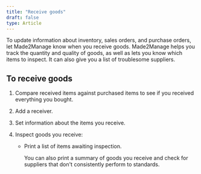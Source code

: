 ```yaml
---
title: "Receive goods"
draft: false
type: Article
---
```


To update information about inventory, sales orders, and purchase orders, let Made2Manage know when you receive goods. Made2Manage helps you track the quantity and quality of goods, as well as lets you know which items to inspect. It can also give you a list of troublesome suppliers.

## To receive goods

1. Compare received items against purchased items to see if you received everything you bought.

2. Add a receiver.

3. Set information about the items you receive.

4. Inspect goods you receive:

   - Print a list of items awaiting inspection.

        You can also print a summary of goods you receive and check for suppliers that don't consistently perform to standards.

​